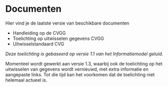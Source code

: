 # Documenten
Hier vind je de laatste versie van beschikbare documenten

- Handleiding op de CVGG
- Toelichting op uitwisselen gegevens CVGG
- Uitwisselstandaard CVG

*Deze toelichting is gebaseerd op versie 1.1 van het Informatiemodel geluid.*

Momenteel wordt gewerkt aan versie 1.3, waarbij ook de toelichting op het uitwisselen van gegevens wordt vernieuwd, met extra informatie en aangepaste links. Tot die tijd kan het voorkomen dat de toelichting niet helemaal actueel is.
